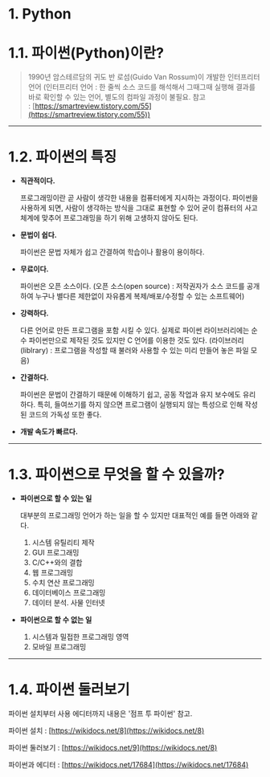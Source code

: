 # 1. Python

# 1.1. 파이썬(Python)이란?

> 1990년 암스테르담의 귀도 반 로섬(Guido Van Rossum)이 개발한 인터프리터 언어 (인터프리터 언어 : 한 줄씩 소스 코드를 해석해서 그때그때 실행해 결과를 바로 확인할 수 있는 언어, 별도의 컴파일 과정이 불필요. 참고 : [https://smartreview.tistory.com/55](https://smartreview.tistory.com/55))
> 

---

# 1.2. 파이썬의 특징

- **직관적이다.**
    
    프로그래밍이란 곧 사람이 생각한 내용을 컴퓨터에게 지시하는 과정이다. 파이썬을 사용하게 되면, 사람이 생각하는 방식을 그대로 표현할 수 있어 굳이 컴퓨터의 사고 체계에 맞추어 프로그래밍을 하기 위해 고생하지 않아도 된다.
    

- **문법이 쉽다.**
    
    파이썬은 문법 자체가 쉽고 간결하여 학습이나 활용이 용이하다.
    

- **무료이다.**
    
    파이썬은 오픈 소스이다. (오픈 소스(open source) : 저작권자가 소스 코드를 공개하여 누구나 별다른 제한없이 자유롭게 복제/배포/수정할 수 있는 소프트웨어)
    

- **강력하다.**
    
    다른 언어로 만든 프로그램을 포함 시킬 수 있다. 실제로 파이썬 라이브러리에는 순수 파이썬만으로 제작된 것도 있지만 C 언어를 이용한 것도 있다. (라이브러리(liblrary) : 프로그램을 작성할 때 불러와 사용할 수 있는 미리 만들어 놓은 파일 모음)
    

- **간결하다.**
    
    파이썬은 문법이 간결하기 때문에 이해하기 쉽고, 공동 작업과 유지 보수에도 유리하다. 특히, 들여쓰기를 하지 않으면 프로그램이 실행되지 않는 특성으로 인해 작성된 코드의 가독성 또한 좋다.
    

- **개발 속도가 빠르다.**

---

# 1.3. 파이썬으로 무엇을 할 수 있을까?

- **파이썬으로 할 수 있는 일**
    
    대부분의 프로그래밍 언어가 하는 일을 할 수 있지만 대표적인 예를 들면 아래와 같다.
    
    1. 시스템 유틸리티 제작
    2. GUI 프로그래밍
    3. C/C++와의 결합
    4. 웹 프로그래밍
    5. 수치 연산 프로그래밍
    6. 데이터베이스 프로그래밍
    7. 데이터 분석. 사물 인터넷
    
- **파이썬으로 할 수 없는 일**
    1. 시스템과 밀접한 프로그래밍 영역
    2. 모바일 프로그래밍

---

# 1.4. 파이썬 둘러보기

파이썬 설치부터 사용 에디터까지 내용은 '점프 투 파이썬' 참고.

파이썬 설치 : [https://wikidocs.net/8](https://wikidocs.net/8)

파이썬 둘러보기 : [https://wikidocs.net/9](https://wikidocs.net/8)

파이썬과 에디터 : [https://wikidocs.net/17684](https://wikidocs.net/17684)